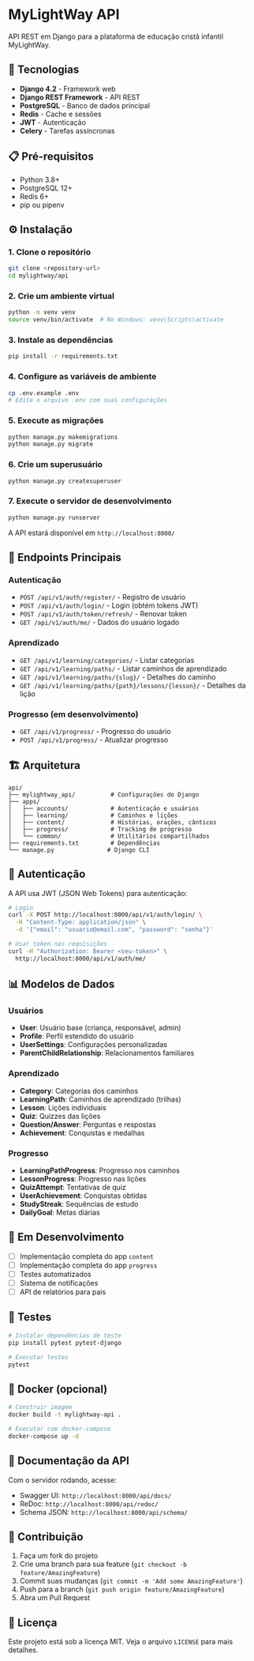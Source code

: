 # MyLightWay API

API REST em Django para a plataforma de educação cristã infantil MyLightWay.

## 🚀 Tecnologias

- **Django 4.2** - Framework web
- **Django REST Framework** - API REST
- **PostgreSQL** - Banco de dados principal
- **Redis** - Cache e sessões
- **JWT** - Autenticação
- **Celery** - Tarefas assíncronas

## 📋 Pré-requisitos

- Python 3.8+
- PostgreSQL 12+
- Redis 6+
- pip ou pipenv

## ⚙️ Instalação

### 1. Clone o repositório
```bash
git clone <repository-url>
cd mylightway/api
```

### 2. Crie um ambiente virtual
```bash
python -m venv venv
source venv/bin/activate  # No Windows: venv\Scripts\activate
```

### 3. Instale as dependências
```bash
pip install -r requirements.txt
```

### 4. Configure as variáveis de ambiente
```bash
cp .env.example .env
# Edite o arquivo .env com suas configurações
```

### 5. Execute as migrações
```bash
python manage.py makemigrations
python manage.py migrate
```

### 6. Crie um superusuário
```bash
python manage.py createsuperuser
```

### 7. Execute o servidor de desenvolvimento
```bash
python manage.py runserver
```

A API estará disponível em `http://localhost:8000/`

## 📡 Endpoints Principais

### Autenticação
- `POST /api/v1/auth/register/` - Registro de usuário
- `POST /api/v1/auth/login/` - Login (obtém tokens JWT)
- `POST /api/v1/auth/token/refresh/` - Renovar token
- `GET /api/v1/auth/me/` - Dados do usuário logado

### Aprendizado
- `GET /api/v1/learning/categories/` - Listar categorias
- `GET /api/v1/learning/paths/` - Listar caminhos de aprendizado
- `GET /api/v1/learning/paths/{slug}/` - Detalhes do caminho
- `GET /api/v1/learning/paths/{path}/lessons/{lesson}/` - Detalhes da lição

### Progresso (em desenvolvimento)
- `GET /api/v1/progress/` - Progresso do usuário
- `POST /api/v1/progress/` - Atualizar progresso

## 🏗️ Arquitetura

```
api/
├── mylightway_api/          # Configurações do Django
├── apps/
│   ├── accounts/            # Autenticação e usuários
│   ├── learning/            # Caminhos e lições
│   ├── content/             # Histórias, orações, cânticos
│   ├── progress/            # Tracking de progresso
│   └── common/              # Utilitários compartilhados
├── requirements.txt         # Dependências
└── manage.py               # Django CLI
```

## 🔐 Autenticação

A API usa JWT (JSON Web Tokens) para autenticação:

```bash
# Login
curl -X POST http://localhost:8000/api/v1/auth/login/ \
  -H "Content-Type: application/json" \
  -d '{"email": "usuario@email.com", "password": "senha"}'

# Usar token nas requisições
curl -H "Authorization: Bearer <seu-token>" \
  http://localhost:8000/api/v1/auth/me/
```

## 📊 Modelos de Dados

### Usuários
- **User**: Usuário base (criança, responsável, admin)
- **Profile**: Perfil estendido do usuário
- **UserSettings**: Configurações personalizadas
- **ParentChildRelationship**: Relacionamentos familiares

### Aprendizado
- **Category**: Categorias dos caminhos
- **LearningPath**: Caminhos de aprendizado (trilhas)
- **Lesson**: Lições individuais
- **Quiz**: Quizzes das lições
- **Question/Answer**: Perguntas e respostas
- **Achievement**: Conquistas e medalhas

### Progresso
- **LearningPathProgress**: Progresso nos caminhos
- **LessonProgress**: Progresso nas lições
- **QuizAttempt**: Tentativas de quiz
- **UserAchievement**: Conquistas obtidas
- **StudyStreak**: Sequências de estudo
- **DailyGoal**: Metas diárias

## 🚧 Em Desenvolvimento

- [ ] Implementação completa do app `content`
- [ ] Implementação completa do app `progress`
- [ ] Testes automatizados
- [ ] Sistema de notificações
- [ ] API de relatórios para pais

## 🧪 Testes

```bash
# Instalar dependências de teste
pip install pytest pytest-django

# Executar testes
pytest
```

## 🐳 Docker (opcional)

```bash
# Construir imagem
docker build -t mylightway-api .

# Executar com docker-compose
docker-compose up -d
```

## 📝 Documentação da API

Com o servidor rodando, acesse:
- Swagger UI: `http://localhost:8000/api/docs/`
- ReDoc: `http://localhost:8000/api/redoc/`
- Schema JSON: `http://localhost:8000/api/schema/`

## 🤝 Contribuição

1. Faça um fork do projeto
2. Crie uma branch para sua feature (`git checkout -b feature/AmazingFeature`)
3. Commit suas mudanças (`git commit -m 'Add some AmazingFeature'`)
4. Push para a branch (`git push origin feature/AmazingFeature`)
5. Abra um Pull Request

## 📄 Licença

Este projeto está sob a licença MIT. Veja o arquivo `LICENSE` para mais detalhes.